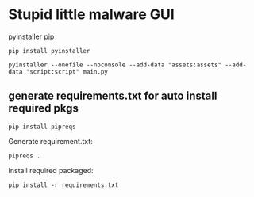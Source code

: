 # Stupid little malware GUI
pyinstaller pip

```
pip install pyinstaller
```

```
pyinstaller --onefile --noconsole --add-data "assets:assets" --add-data "script:script" main.py
```

## generate requirements.txt for auto install required pkgs
```
pip install pipreqs
```
Generate requirement.txt:
```
pipreqs .
```
Install required packaged:
```
pip install -r requirements.txt

```
